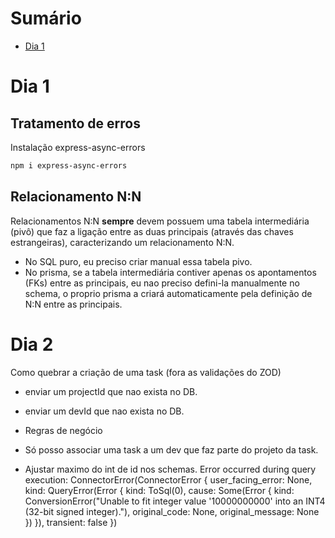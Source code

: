 # Sumário

- [Dia 1](#dia-1)

# Dia 1

## Tratamento de erros

Instalação express-async-errors

```bash
npm i express-async-errors
```

## Relacionamento N:N

Relacionamentos N:N **sempre** devem possuem uma tabela intermediária (pivô) que faz a ligação entre as duas principais (através das chaves estrangeiras), caracterizando um relacionamento N:N.

- No SQL puro, eu preciso criar manual essa tabela pivo.
- No prisma, se a tabela intermediária contiver apenas os apontamentos (FKs) entre as principais, eu nao preciso defini-la manualmente no schema, o proprio prisma a criará automaticamente pela definição de N:N entre as principais.

# Dia 2

Como quebrar a criação de uma task (fora as validações do ZOD)

- enviar um projectId que nao exista no DB.
- enviar um devId que nao exista no DB.

- Regras de negócio

- Só posso associar uma task a um dev que faz parte do projeto da task.

- Ajustar maximo do int de id nos schemas.
  Error occurred during query execution:
  ConnectorError(ConnectorError { user_facing_error: None, kind: QueryError(Error { kind: ToSql(0), cause: Some(Error { kind: ConversionError("Unable to fit integer value '10000000000' into an INT4 (32-bit signed integer)."), original_code: None, original_message: None }) }), transient: false })

